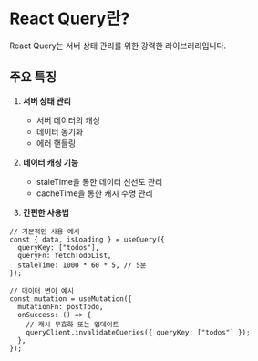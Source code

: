 # React Query란?

React Query는 서버 상태 관리를 위한 강력한 라이브러리입니다.

## 주요 특징

1. **서버 상태 관리**

   - 서버 데이터의 캐싱
   - 데이터 동기화
   - 에러 핸들링

2. **데이터 캐싱 기능**

   - staleTime을 통한 데이터 신선도 관리
   - cacheTime을 통한 캐시 수명 관리

3. **간편한 사용법**

```tsx
// 기본적인 사용 예시
const { data, isLoading } = useQuery({
  queryKey: ["todos"],
  queryFn: fetchTodoList,
  staleTime: 1000 * 60 * 5, // 5분
});

// 데이터 변이 예시
const mutation = useMutation({
  mutationFn: postTodo,
  onSuccess: () => {
    // 캐시 무효화 또는 업데이트
    queryClient.invalidateQueries({ queryKey: ["todos"] });
  },
});
```
